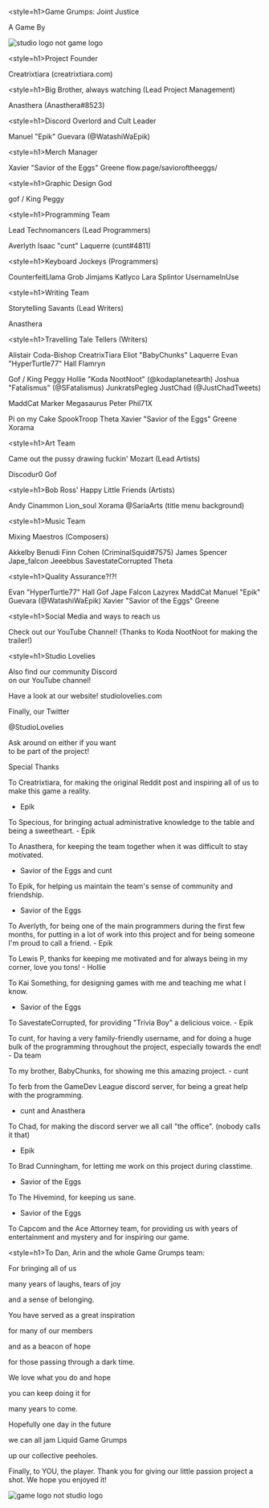 <style=h1>Game Grumps: Joint Justice</style>

A Game By</style>

![studio logo not game logo](Credits/studio-lovelies-logo)


<style=h1>Project Founder</style>

Creatrixtiara (creatrixtiara.com)


<style=h1>Big Brother, always watching</style>
(Lead Project Management)

Anasthera (Anasthera#8523)


<style=h1>Discord Overlord and Cult Leader</style>

Manuel "Epik" Guevara (@WatashiWaEpik)


<style=h1>Merch Manager</style>

Xavier "Savior of the Eggs" Greene
flow.page/savioroftheeggs/


<style=h1>Graphic Design God</style>

gof / King Peggy



<style=h1>Programming Team

Lead Technomancers</style>
(Lead Programmers)

Averlyth
Isaac "cunt" Laquerre (cunt#4811)


<style=h1>Keyboard Jockeys</style>
(Programmers)

CounterfeitLlama
Grob
Jimjams
Katlyco
Lara
Splintor
UsernameInUse



<style=h1>Writing Team

Storytelling Savants</style>
(Lead Writers)

Anasthera


<style=h1>Travelling Tale Tellers</style>
(Writers)

Alistair
Coda-Bishop
CreatrixTiara
Eliot "BabyChunks" Laquerre
Evan "HyperTurtle77" Hall
Flamryn

Gof / King Peggy
Hollie "Koda NootNoot" (@kodaplanetearth)
Joshua "Fatalismus" (@SFatalismus)
JunkratsPegleg
JustChad (@JustChadTweets)

MaddCat
Marker
Megasaurus
Peter
Phil71X

Pi on my Cake
SpookTroop
Theta
Xavier "Savior of the Eggs" Greene
Xorama



<style=h1>Art Team

Came out the pussy drawing fuckin' Mozart</style>
(Lead Artists)

Discodur0
Gof


<style=h1>Bob Ross' Happy Little Friends</style>
(Artists)

Andy
Cinammon
Lion_soul
Xorama
@SariaArts (title menu background)



<style=h1>Music Team

Mixing Maestros</style>
(Composers)

Akkelby
Benudi
Finn Cohen (CriminalSquid#7575)
James Spencer
Jape_falcon
Jeeebbus
SavestateCorrupted
Theta


<style=h1>Quality Assurance?!?!</style>

Evan "HyperTurtle77" Hall
Gof
Jape Falcon
Lazyrex
MaddCat
Manuel "Epik" Guevara (@WatashiWaEpik)
Xavier "Savior of the Eggs" Greene


<style=h1>Social Media and ways to reach us

Check out our YouTube Channel!</style>
(Thanks to Koda NootNoot for making the trailer!)

<style=h1>Studio Lovelies

Also find our community Discord <br /> on our YouTube channel!

Have a look at our website!
studiolovelies.com

Finally, our Twitter

@StudioLovelies

Ask around on either if you want <br /> to be part of the project!


Special Thanks</style>

To Creatrixtiara, for making the
original Reddit post and inspiring
all of us to make this game a reality.
- Epik


To Specious, for bringing actual
administrative knowledge to the table
and being a sweetheart. - Epik


To Anasthera, for keeping the team
together when it was difficult to
stay motivated.
- Savior of the Eggs and cunt


To Epik, for helping us maintain the
team's sense of community and friendship.
- Savior of the Eggs


To Averlyth, for being one of the main
programmers during the first few months,
for putting in a lot of work into this
project and for being someone I'm proud
to call a friend. - Epik


To Lewis P, thanks for keeping me
motivated and for always being in my
corner, love you tons! - Hollie


To Kai Something, for designing games
with me and teaching me what I know.
- Savior of the Eggs


To SavestateCorrupted, for providing
"Trivia Boy" a delicious voice. - Epik

To cunt, for having a very family-friendly
username, and for doing a huge bulk of
the programming throughout the project,
especially towards the end! - Da team


To my brother, BabyChunks, for showing me
this amazing project. - cunt

To ferb from the GameDev League discord server,
for being a great help with the programming.
- cunt and Anasthera


To Chad, for making the discord server we
all call "the office". (nobody calls it that)
- Epik


To Brad Cunningham, for letting me work on
this project during classtime.
- Savior of the Eggs


To The Hivemind, for keeping us sane.
- Savior of the Eggs


To Capcom and the Ace Attorney team, for
providing us with years of entertainment
and mystery and for inspiring our game.


<style=h1>To Dan, Arin and the whole
Game Grumps team:


For bringing all of us

many years of laughs, tears of joy

and a sense of belonging.

You have served as a great inspiration

for many of our members

and as a beacon of hope

for those passing through a dark time.

We love what you do and hope

you can keep doing it for

many years to come.

Hopefully one day in the future

we can all jam Liquid Game Grumps

up our collective peeholes.


Finally, to YOU, the player. Thank you for giving our
little passion project a shot. We hope you enjoyed it!


![game logo not studio logo](Credits/game-grumps-joint-justice-logo)